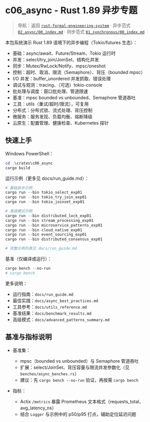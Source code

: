 # c06_async - Rust 1.89 异步专题

> 导航：返回 [`rust-formal-engineering-system`](../../rust-formal-engineering-system/README.md) · 异步范式 [`02_async/00_index.md`](../../rust-formal-engineering-system/02_programming_paradigms/02_async/00_index.md) · 同步范式 [`01_synchronous/00_index.md`](../../rust-formal-engineering-system/02_programming_paradigms/01_synchronous/00_index.md)

本包系统演示 Rust 1.89 语境下的异步编程（Tokio/futures 生态）：

- 基础：async/await、Future/Stream、Tokio 运行时
- 并发：select/try_join/JoinSet、结构化并发
- 同步：Mutex/RwLock/Notify、mpsc/oneshot
- 控制：超时、取消、限流（Semaphore）、背压（bounded mpsc）
- I/O 并发：buffer_unordered 并发抓取、错误处理
- 调试与观测：tracing、（可选）tokio-console
- 批处理与调度：窗口批处理、管道限速
- 基准：mpsc bounded vs unbounded、Semaphore 管道吞吐
- 工具：utils（重试/超时/限流），可复用
- 分布式：分布式锁、流式处理、背压控制
- 微服务：服务发现、负载均衡、熔断降级
- 云原生：配置管理、健康检查、Kubernetes 探针

## 快速上手

Windows PowerShell：

```powershell
cd .\crates\c06_async
cargo build
```

运行示例（更多见 docs/run_guide.md）：

```powershell
# 基础异步示例
cargo run --bin tokio_select_exp01
cargo run --bin tokio_try_join_exp01
cargo run --bin tokio_joinset_exp01

# 高级模式示例
cargo run --bin distributed_lock_exp01
cargo run --bin stream_processing_exp01
cargo run --bin microservice_patterns_exp01
cargo run --bin cloud_native_exp01
cargo run --bin event_sourcing_exp01
cargo run --bin distributed_consensus_exp01

# 完整示例列表见 docs/run_guide.md
```

基准（仅编译或运行）：

```powershell
cargo bench --no-run
# cargo bench
```

更多说明：

- 运行指南：`docs/run_guide.md`
- 最佳实践：`docs/async_best_practices.md`
- 工具参考：`docs/utils_reference.md`
- 基准结果：`docs/benchmark_results.md`
- 高级模式：`docs/advanced_patterns_summary.md`

## 基准与指标说明

- 基准集：
  - mpsc（bounded vs unbounded）与 Semaphore 管道吞吐
  - 扩展：select/JoinSet、背压容量与限流并发参数化（见 `benches/async_benches.rs`）
  - 建议：先 `cargo bench --no-run` 验证，再按需 `cargo bench`

- 指标：
  - Actix `/metrics` 暴露 Prometheus 文本格式（requests_total、avg_latency_ns）
  - 结合 `Logger` 与示例中的 p50/p95 打点，辅助定位延迟问题
